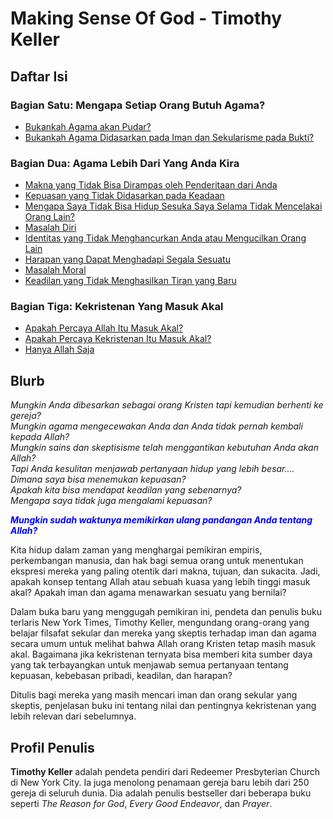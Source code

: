 # Making Sense Of God - Timothy Keller

## Daftar Isi
### Bagian Satu: Mengapa Setiap Orang Butuh Agama?
* [Bukankah Agama akan Pudar?](https://github.com/pockypoem/BookRecaps/MakingSenseOfGod/)
* [Bukankah Agama Didasarkan pada Iman dan Sekularisme pada Bukti?](https://github.com/pockypoem/BookRecaps/MakingSenseOfGod/)

### Bagian Dua: Agama Lebih Dari Yang Anda Kira
* [Makna yang Tidak Bisa Dirampas oleh Penderitaan dari Anda](https://github.com/pockypoem/BookRecaps/MakingSenseOfGod/)
* [Kepuasan yang Tidak Didasarkan pada Keadaan](https://github.com/pockypoem/BookRecaps/MakingSenseOfGod/)
* [Mengapa Saya Tidak Bisa Hidup Sesuka Saya Selama Tidak Mencelakai Orang Lain?](https://github.com/pockypoem/BookRecaps/MakingSenseOfGod/)
* [Masalah Diri](https://github.com/pockypoem/BookRecaps/MakingSenseOfGod/)
* [Identitas yang Tidak Menghancurkan Anda atau Mengucilkan Orang Lain](https://github.com/pockypoem/BookRecaps/MakingSenseOfGod/)
* [Harapan yang Dapat Menghadapi Segala Sesuatu](https://github.com/pockypoem/BookRecaps/MakingSenseOfGod/)
* [Masalah Moral](https://github.com/pockypoem/BookRecaps/MakingSenseOfGod/)
* [Keadilan yang Tidak Menghasilkan Tiran yang Baru](https://github.com/pockypoem/BookRecaps/MakingSenseOfGod/)

### Bagian Tiga: Kekristenan Yang Masuk Akal
* [Apakah Percaya Allah Itu Masuk Akal?](https://github.com/pockypoem/BookRecaps/MakingSenseOfGod/)
* [Apakah Percaya Kekristenan Itu Masuk Akal?](https://github.com/pockypoem/BookRecaps/MakingSenseOfGod/)
* [Hanya Allah Saja](https://github.com/pockypoem/BookRecaps/MakingSenseOfGod/)


## Blurb

*Mungkin Anda dibesarkan sebagai orang Kristen tapi kemudian berhenti ke gereja?* <br>
*Mungkin agama mengecewakan Anda dan Anda tidak pernah kembali kepada Allah?* <br>
*Mungkin sains dan skeptisisme telah menggantikan kebutuhan Anda akan Allah?* <br>
*Tapi Anda kesulitan menjawab pertanyaan hidup yang lebih besar.... Dimana saya bisa menemukan kepuasan?* <br>
*Apakah kita bisa mendapat keadilan yang sebenarnya?* <br>
*Mengapa saya tidak juga mengalami kepuasan?* <br>

<i style="color: blue;"><b>Mungkin sudah waktunya memikirkan ulang pandangan Anda tentang Allah?</b></i> <br>

Kita hidup dalam zaman yang menghargai pemikiran empiris, perkembangan manusia, dan hak bagi semua orang untuk menentukan ekspresi mereka yang paling otentik dari makna, tujuan, dan sukacita. Jadi, apakah konsep tentang Allah atau sebuah kuasa yang lebih tinggi masuk akal? Apakah iman dan agama menawarkan sesuatu yang bernilai? <br>

Dalam buka baru yang menggugah pemikiran ini, pendeta dan penulis buku terlaris New York Times, Timothy Keller, mengundang orang-orang yang belajar filsafat sekular dan mereka yang skeptis terhadap iman dan agama secara umum untuk melihat bahwa Allah orang Kristen tetap masih masuk akal. Bagaimana jika kekristenan ternyata bisa memberi kita sumber daya yang tak terbayangkan untuk menjawab semua pertanyaan tentang kepuasan, kebebasan pribadi, keadilan, dan harapan? <br>

Ditulis bagi mereka yang masih mencari iman dan orang sekular yang skeptis, penjelasan buku ini tentang nilai dan pentingnya kekristenan yang lebih relevan dari sebelumnya. <br>

## Profil Penulis
**Timothy Keller** adalah pendeta pendiri dari Redeemer Presbyterian Church di New York City. Ia juga menolong penamaan gereja baru lebih dari 250 gereja di seluruh dunia. Dia adalah penulis bestseller dari beberapa buku seperti *The Reason for God*, *Every Good Endeavor*, dan *Prayer*.
